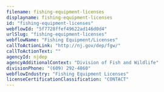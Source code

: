 ```yaml
---
filename: fishing-equipment-licenses
displayname: fishing-equipment-licenses
id: "fishing-equipment-licenses"
webflowId: "5f7728ffef49622ad146d0d4"
urlSlug: "fishing-equipment-licenses"
webflowName: "Fishing Equipment/Licenses"
callToActionLink: "http://nj.gov/dep/fgw/"
callToActionText: ""
agencyId: njdep
agencyAdditionalContext: "Division of Fish and Wildlife"
divisionPhone: "(609) 292-4860"
webflowIndustry: "Fishing Equipment Licenses"
licenseCertificationClassification: "CONTACT"
---
```

